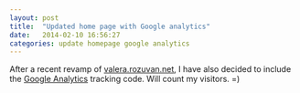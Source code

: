 ```yaml
---
layout: post
title:  "Updated home page with Google analytics"
date:   2014-02-10 16:56:27
categories: update homepage google analytics
---
```


After a recent revamp of [valera.rozuvan.net](http://valera.rozuvan.net/), I
have also decided to include the [Google Analytics](http://www.google.com/analytics‎)
tracking code. Will count my visitors. =)
